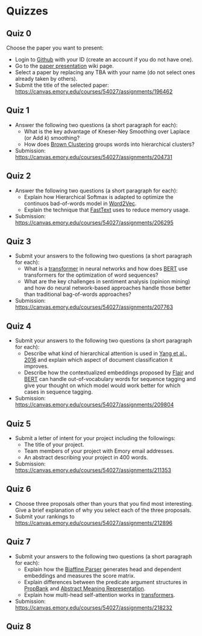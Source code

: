 Quizzes
=======

## Quiz 0

Choose the paper you want to present:

* Login to [Github](https://github.com) with your ID (create an account if you do not have one).
* Go to the [paper presentation](https://github.com/emory-courses/cs571/wiki/Paper-Presentation) wiki page.
* Select a paper by replacing any TBA with your name (do not select ones already taken by others).
* Submit the title of the selected paper: https://canvas.emory.edu/courses/54027/assignments/196462

## Quiz 1

* Answer the following two questions (a short paragraph for each):
  * What is the key advantage of Kneser-Ney Smoothing over Laplace (or Add _k_) smoothing?
  * How does [Brown Clustering](http://aclweb.org/anthology/J92-4003) groups words into hierarchical clusters?
* Submission: https://canvas.emory.edu/courses/54027/assignments/204731

## Quiz 2

* Answer the following two questions (a short paragraph for each):
  * Explain how Hierarchical Softmax is adapted to optimize the continuos bad-of-words model in [Word2Vec](https://papers.nips.cc/paper/5021-distributed-representations-of-words-and-phrases-and-their-compositionality.pdf). 
  * Explain the technique that [FastText](http://aclweb.org/anthology/Q17-1010) uses to reduce memory usage.
* Submission: https://canvas.emory.edu/courses/54027/assignments/206295

## Quiz 3

* Submit your answers to the following two questions (a short paragraph for each):
  * What is a [transformer](https://papers.nips.cc/paper/7181-attention-is-all-you-need.pdf) in neural networks and how does [BERT](https://arxiv.org/abs/1810.04805) use transformers for the optimization of word sequences?
  * What are the key challenges in sentiment analysis (opinion mining) and how do neural network-based approaches handle those better than traditional bag-of-words approaches?
* Submission: https://canvas.emory.edu/courses/54027/assignments/207763

## Quiz 4

* Submit your answers to the following two questions (a short paragraph for each):
  * Describe what kind of hierarchical attention is used in [Yang et al., 2016](http://www.aclweb.org/anthology/N16-1174) and explain which aspect of document classification it improves.
  * Describe how the contextualized embeddings proposed by [Flair](http://aclweb.org/anthology/C18-1139) and [BERT](https://arxiv.org/abs/1810.04805) can handle out-of-vocabulary words for sequence tagging and give your thought on which model would work better for which cases in sequence tagging.
* Submission: https://canvas.emory.edu/courses/54027/assignments/209804


## Quiz 5

* Submit a letter of intent for your project including the followings:
  * The title of your project.
  * Team members of your project with Emory email addresses.
  * An abstract describing your project in 400 words.
* Submission: https://canvas.emory.edu/courses/54027/assignments/211353


## Quiz 6

* Choose three proposals other than yours that you find most interesting. Give a brief explanation of why you select each of the three proposals.
* Submit your rankings to https://canvas.emory.edu/courses/54027/assignments/212896


## Quiz 7

* Submit your answers to the following two questions (a short paragraph for each):
  * Explain how the [Biaffine Parser](https://arxiv.org/abs/1611.01734) generates head and dependent embeddings and measures the score matrix.
  * Explain differences between the predicate argument structures in [PropBank](https://web.stanford.edu/~jurafsky/slp3/18.pdf) and [Abstract Meaning Representation](http://www.aclweb.org/anthology/W13-2322).
  * Explain how multi-head self-attention works in [transformers](https://papers.nips.cc/paper/7181-attention-is-all-you-need.pdf).
* Submission: https://canvas.emory.edu/courses/54027/assignments/218232


## Quiz 8

